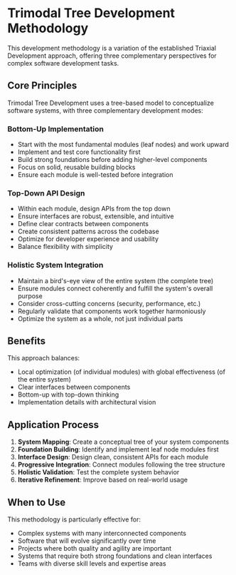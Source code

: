 # Trimodal Tree Development Methodology

This development methodology is a variation of the established Triaxial Development approach, offering three complementary perspectives for complex software development tasks.

## Core Principles

Trimodal Tree Development uses a tree-based model to conceptualize software systems, with three complementary development modes:

### Bottom-Up Implementation

- Start with the most fundamental modules (leaf nodes) and work upward
- Implement and test core functionality first
- Build strong foundations before adding higher-level components
- Focus on solid, reusable building blocks
- Ensure each module is well-tested before integration

### Top-Down API Design

- Within each module, design APIs from the top down
- Ensure interfaces are robust, extensible, and intuitive
- Define clear contracts between components
- Create consistent patterns across the codebase
- Optimize for developer experience and usability
- Balance flexibility with simplicity

### Holistic System Integration

- Maintain a bird's-eye view of the entire system (the complete tree)
- Ensure modules connect coherently and fulfill the system's overall purpose
- Consider cross-cutting concerns (security, performance, etc.)
- Regularly validate that components work together harmoniously
- Optimize the system as a whole, not just individual parts

## Benefits

This approach balances:
- Local optimization (of individual modules) with global effectiveness (of the entire system)
- Clear interfaces between components
- Bottom-up with top-down thinking
- Implementation details with architectural vision

## Application Process

1. **System Mapping**: Create a conceptual tree of your system components
2. **Foundation Building**: Identify and implement leaf node modules first
3. **Interface Design**: Design clean, consistent APIs for each module
4. **Progressive Integration**: Connect modules following the tree structure
5. **Holistic Validation**: Test the complete system behavior
6. **Iterative Refinement**: Improve based on real-world usage

## When to Use

This methodology is particularly effective for:
- Complex systems with many interconnected components
- Software that will evolve significantly over time
- Projects where both quality and agility are important
- Systems that require both strong foundations and clean interfaces
- Teams with diverse skill levels and expertise areas
